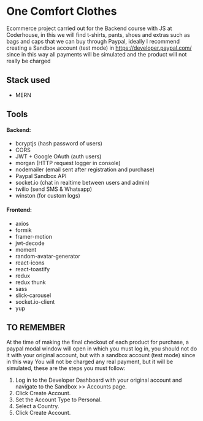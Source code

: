 # One Comfort Clothes

Ecommerce project carried out for the Backend course with JS at Coderhouse, in this we will find t-shirts, pants, shoes and extras such as bags and caps that we can buy through Paypal, ideally I recommend creating a Sandbox account (test mode) in https://developer.paypal.com/ since in this way all payments will be simulated and the product will not really be charged

## Stack used

- MERN

## Tools

#### Backend:

- bcryptjs (hash password of users)
- CORS
- JWT + Google OAuth (auth users)
- morgan (HTTP request logger in console)
- nodemailer (email sent after registration and purchase)
- Paypal Sandbox API
- socket.io (chat in realtime between users and admin)
- twilio (send SMS & Whatsapp)
- winston (for custom logs)

#### Frontend:

- axios
- formik
- framer-motion
- jwt-decode
- moment
- random-avatar-generator
- react-icons
- react-toastify
- redux
- redux thunk
- sass
- slick-carousel
- socket.io-client
- yup

## TO REMEMBER

At the time of making the final checkout of each product for purchase, a paypal modal window will open in which you must log in, you should not do it with your original account, but with a sandbox account (test mode) since in this way You will not be charged any real payment, but it will be simulated, these are the steps you must follow:

1. Log in to the Developer Dashboard with your original account and navigate to the Sandbox >> Accounts page.
2. Click Create Account.
3. Set the Account Type to Personal.
4. Select a Country.
5. Click Create Account.
